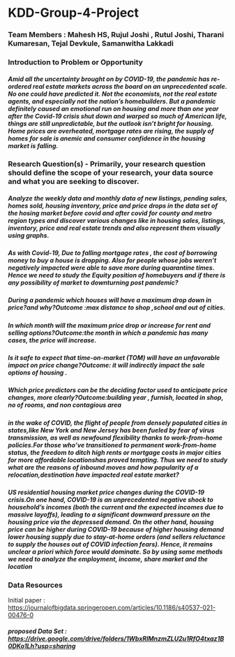 # KDD-Group-4-Project

### Team Members : Mahesh HS, Rujul Joshi , Rutul Joshi, Tharani Kumaresan, Tejal Devkule, Samanwitha Lakkadi

### Introduction to Problem or Opportunity
##### Amid all the uncertainty brought on by COVID-19, the pandemic has re-ordered real estate markets across the board on an unprecedented scale. No one could have predicted it. Not the economists, not the real estate agents, and especially not the nation’s homebuilders. But a pandemic definitely caused an emotional run on housing and more than one year after the Covid-19 crisis shut down and warped so much of American life, things are still unpredictable, but the outlook isn’t bright for housing. Home prices are overheated, mortgage rates are rising, the supply of homes for sale is anemic and consumer confidence in the housing market is falling.
  

### Research Question(s) - Primarily, your research question should define the scope of your research, your data source and what you are seeking to discover.
##### Analyze the weekly data and monthly data of new listings, pending sales, homes sold, housing inventory, price and price drops in the data set of the hosing market before covid and after covid for county and metro region types and discover various changes  like in housing sales,  listings, inventory, price and real estate trends and also represent them visually using graphs.
 
##### As  with Covid-19, Due to falling mortgage rates , the cost of borrowing money to buy a house is dropping. Also for people whose jobs weren’t negatively impacted were able to save more during quarantine times. Hence we need to study the Equity position of homebuyers and if there is any possibility of market to downturning post pandemic?

##### During a pandemic which houses will have a maximum drop down in price?and why?Outcome :max distance to shop ,school and out of cities.

##### In which month will the maximum price drop or increase for rent and selling options?Outcome:the month in which a pandemic has many cases, the price will increase.

##### Is it safe to expect that time-on-market (TOM) will have an unfavorable impact on price change?Outcome: it will indirectly impact the sale options of housing .

##### Which price predictors  can be the deciding factor used to anticipate price changes, more clearly?Outcome:building year , furnish, located in shop, no of rooms, and non contagious area

##### in the wake of COVID, the flight of people from densely populated cities in states,like New York and New Jersey has been fueled by fear of virus transmission, as well as newfound flexibility thanks to work-from-home policies.For those who’ve transitioned to permanent work-from-home status, the freedom to ditch high rents or mortgage costs in major cities for more affordable locationshas proved tempting. Thus we need to study what are the reasons of inbound moves and  how popularity of a relocation,destination have impacted real estate market?

##### US residential housing market price changes during the COVID-19 crisis.On one hand, COVID-19 is an unprecedented negative shock to household’s incomes (both the current and the expected incomes due to massive layoffs), leading to a significant downward pressure on the housing price via the depressed demand. On the other hand, housing price can be higher during COVID-19 because of higher housing demand lower housing supply due to stay-at-home orders (and sellers reluctance to supply the houses out of COVID infection fears). Hence, it remains unclear a priori which force would dominate. So by using some methods we need to analyze the employment, income, share market and the location

### Data Resources
Initial paper : https://journalofbigdata.springeropen.com/articles/10.1186/s40537-021-00476-0
##### proposed Data Set : https://drive.google.com/drive/folders/1WbxRlMnzmZLU2u1RfO4txaz1B0DKo1Lh?usp=sharing
